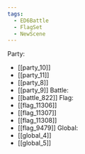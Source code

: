 ```yaml
---
tags:
  - ED6Battle
  - FlagSet
  - NewScene
---
```

Party:
- [[party_10]]
- [[party_11]]
- [[party_8]]
- [[party_9]]
Battle:
- [[battle_822]]
Flag:
- [[flag_11306]]
- [[flag_11307]]
- [[flag_11308]]
- [[flag_9479]]
Global:
- [[global_4]]
- [[global_5]]
